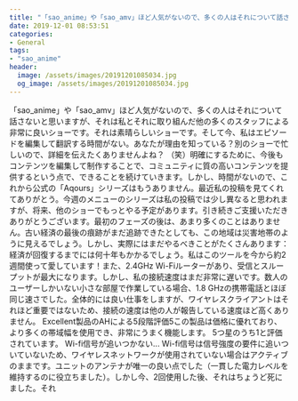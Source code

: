 ```yaml
---
title: "「sao_anime」や「sao_amv」ほど人気がないので、多くの人はそれについて話さないと思いますが、それは私とそれに取り組んだ他の多くのスタッフによる非常に良いショーです。"
date: 2019-12-01 08:53:51
categories:
- General
tags:
- "sao_anime"
header:
  image: /assets/images/20191201085034.jpg
  og_image: /assets/images/20191201085034.jpg
---
```


「sao_anime」や「sao_amv」ほど人気がないので、多くの人はそれについて話さないと思いますが、それは私とそれに取り組んだ他の多くのスタッフによる非常に良いショーです。それは素晴らしいショーです。そして今、私はエピソードを編集して翻訳する時間がない。あなたが理由を知っている？別のショーで忙しいので、詳細を伝えたくありませんよね？ （笑）明確にするために、今後もコンテンツを編集して制作することで、コミュニティに質の高いコンテンツを提供するという点で、できることを続けていきます。しかし、時間がないので、これから公式の「Aqours」シリーズはもうありません。最近私の投稿を見てくれてありがとう。今週のメニューのシリーズは私の投稿では少し異なると思われますが、将来、他のショーでもっとやる予定があります。引き続きご支援いただきありがとうございます。最初のフェーズの後は、あまり多くのことはありません。古い経済の最後の痕跡がまだ追跡できたとしても、この地域は災害地帯のように見えるでしょう。しかし、実際にはまだやるべきことがたくさんあります：経済が回復するまでには何十年もかかるでしょう。私はこのツールを今から約2週間使って愛しています！また、2.4GHz Wi-Fiルーターがあり、受信とスループットが最大になります。しかし、私の接続速度はまだ非常に遅いです。数人のユーザーしかいない小さな部屋で作業している場合、1.8 GHzの携帯電話とほぼ同じ速さでした。全体的には良い仕事をしますが、ワイヤレスクライアントはそれほど重要ではないため、接続の速度は他の人が報告している速度ほど高くありません。 Excellent製品のAHによる5段階評価5この製品は価格に優れており、より多くの帯域幅を使用でき、非常にうまく機能します。 5つ星のうち1と評価されています。 Wi-fi信号が追いつかない... Wi-fi信号は信号強度の要件に追いついていないため、ワイヤレスネットワークが使用されていない場合はアクティブのままです。ユニットのアンテナが唯一の良い点でした（一貫した電力レベルを維持するのに役立ちました）。しかし今、2回使用した後、それはちょうど死にました。それ
